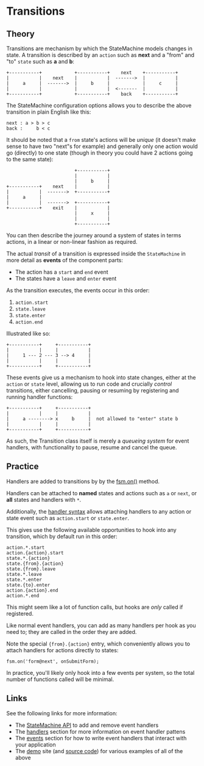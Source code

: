 # Transitions

## Theory

Transitions are mechanism by which the StateMachine models changes in state.
A transition is described by an `action` such as **next** and a "from" and "to" `state` such as **a** and **b**:

```
+-----------+            +-----------+    next    +-----------+
|           |    next    |           |  ------->  |           |
|     a     |  ------->  |     b     |            |     c     |
|           |            |           |  <-------  |           |
+-----------+            +-----------+    back    +-----------+
```

The StateMachine configuration options allows you to describe the above transition in plain English like this:

```
next : a > b > c
back :     b < c
```

It should be noted that a `from` state's actions will be _unique_ (it doesn't make sense to have two "next"s for example) and generally only one action would go (directly) to one state (though in theory you could have 2 actions going to the same state):

```
                         +-----------+
                         |           |
                         |     b     |
+-----------+    next    |           |
|           |  ------->  +-----------+
|     a     |
|           |  ------->  +-----------+
+-----------+    exit    |           |
                         |     x     |
                         |           |
                         +-----------+
```

You can then describe the journey around a system of states in terms actions, in a linear or non-linear fashion as required.

The actual _transit_ of a transition is expressed inside the `StateMachine` in more detail as **events** of the component parts:

- The action has a `start` and `end` event
- The states have a `leave` and `enter` event

As the transition executes, the events occur in this order:

1. `action.start`
2. `state.leave`
3. `state.enter`
4. `action.end`

Illustrated like so:

    +-----------+     +-----------+
    |           |     |           |
    |     1 --- 2 --- 3 --> 4     |
    |           |     |           |
    +-----------+     +-----------+

These events give us a mechanism to hook into state changes, either at the `action` or `state` level, allowing us to run code and crucially _control_ transitions, either cancelling, pausing or resuming by registering and running handler functions:

    +-----------+     +-----------+
    |           |     |           |
    |     a --------> x     b     |  not allowed to "enter" state b
    |           |     |           |
    +-----------+     +-----------+

As such, the Transition class itself is merely a _queueing system_ for event handlers, with functionality to pause, resume and cancel the queue.

## Practice

Handlers are added to transitions by by the [fsm.on()](../api/statemachine.md#on) method.

Handlers can be attached to **named** states and actions such as `a` or `next`, or **all** states and handlers with `*`.
 
Additionally, the [handler syntax](../config/handlers.md) allows attaching handlers to any action or state event such as `action.start` or `state.enter`.


This gives use the following available opportunities to hook into any transition, which by default run in this order:

    action.*.start
    action.{action}.start
    state.*.{action}
    state.{from}.{action}
    state.{from}.leave
    state.*.leave
    state.*.enter
    state.{to}.enter
    action.{action}.end
    action.*.end

This might seem like a lot of function calls, but hooks are *only* called if registered.

Like normal event handlers, you can add as many handlers per hook as you need to; they are called in the order they are added.

Note the special `{from}.{action}` entry, which conveniently allows you to attach handlers for actions directly to states:

```
fsm.on('form@next', onSubmitForm);
```

In practice, you'll likely only hook into a few events per system, so the total number of functions called will be minimal.

## Links

See the following links for more information:

- The [StateMachine API](../api/statemachine.md) to add and remove event handlers
- The [handlers](../config/handlers.md) section for more information on event handler pattens 
- The [events](../api/events.md) section for how to write event handlers that interact with your application
- The [demo](http://statemachine.davestewart.io/html/api) site (and [source code](../demo)) for various examples of all of the above